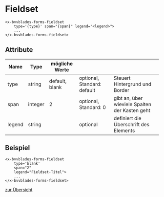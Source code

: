 # Fieldset

    <x-bvvblades-forms-fieldset
        type='{type}' span="{span}" legend="<legend>">
        ...
    </x-bvvblades-forms-fieldset>

## Attribute

| Name   | Type    | mögliche Werte |                             |                                                |
| ------ | ------- | -------------- | --------------------------- | ---------------------------------------------- |
| type   | string  | default, blank | optional, Standard: default | Steuert Hintergrund und Border                 |
| span   | integer | 2              | optional, Standard: 0       | gibt an, über wieviele Spalten der Kasten geht |
| legend | string  |                | optional                    | definiert die Überschrift des Elements         |

## Beispiel

    <x-bvvblades-forms-fieldset
        type='blank' 
        span="2" 
        legend="Fieldset-Titel">
        ...
    </x-bvvblades-forms-fieldset>


[zur Übersicht](../../README.md)